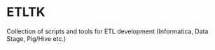 ETLTK
=====

Collection of scripts and tools for ETL development (Informatica, Data Stage, Pig/Hive etc.)
